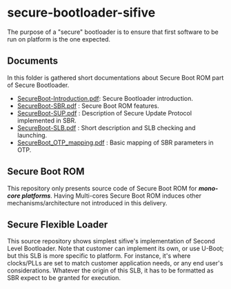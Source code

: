 # secure-bootloader-sifive
The purpose of a "secure" bootloader is to ensure that first software to be run on platform is the one expected.

## Documents
In this folder is gathered short documentations about Secure Boot ROM part of Secure Bootloader.

* [SecureBoot-Introduction.pdf](https://github.com/sifive/secure-bootloader-sifive/blob/master/Documents/SecureBoot-Introduction.pdf): Secure Bootloader introduction.
* [SecureBoot-SBR.pdf](https://github.com/sifive/secure-bootloader-sifive/blob/master/Documents/SecureBoot-SBR.pdf) : Secure Boot ROM features.
* [SecureBoot-SUP.pdf](https://github.com/sifive/secure-bootloader-sifive/blob/master/Documents/SecureBoot-SUP.pdf) : Description of Secure Update Protocol implemented in SBR.
* [SecureBoot-SLB.pdf](https://github.com/sifive/secure-bootloader-sifive/blob/master/Documents/SecureBoot-SLB.pdf) : Short description and SLB checking and launching.
* [SecureBoot_OTP_mapping.pdf](https://github.com/sifive/secure-bootloader-sifive/blob/master/Documents/SecureBoot-OTP_mappin.pdf) : Basic mapping of SBR parameters in OTP.

## Secure Boot ROM
This repository only presents source code of Secure Boot ROM for ***mono-core platforms***. Having Multi-cores Secure Boot ROM induces other mechanisms/architecture not introduced in this delivery.


## Secure Flexible Loader
This source repository shows simplest sifive's implementation of Second Level Bootloader. Note that customer can implement its own, or use U-Boot; but this SLB is more specific to platform.
For instance, it's where clocks/PLLs are set to match customer application needs, or any end user's considerations.
Whatever the origin of this SLB, it has to be formatted as SBR expect to be granted for execution.